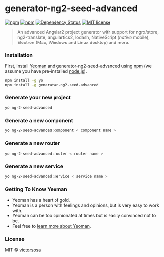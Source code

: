 # generator-ng2-seed-advanced 
[![npm](https://img.shields.io/npm/v/generator-ng2-seed-advanced.svg)](https://www.npmjs.com/package/generator-ng2-seed-advanced)
[![npm](https://img.shields.io/npm/dt/generator-ng2-seed-advanced.svg?label=npm%20downloads)](https://www.npmjs.com/package/generator-ng2-seed-advanced)
[![Dependency Status](https://david-dm.org/peoplewareDo/generator-ng2-seed-advanced.svg?theme=shields.io)](https://david-dm.org/peoplewareDo/generator-ng2-seed-advanced)
[![MIT license](http://img.shields.io/badge/license-MIT-brightgreen.svg)](http://opensource.org/licenses/MIT)

> An advanced Angular2 project generator with support for ngrx/store, ng2-translate, angulartics2, lodash, NativeScript (*native* mobile), Electron (Mac, Windows and Linux desktop) and more.

### Installation

First, install [Yeoman](http://yeoman.io) and generator-ng2-seed-advanced using [npm](https://www.npmjs.com/) (we assume you have pre-installed [node.js](https://nodejs.org/)).

```bash
npm install -g yo
npm install -g generator-ng2-seed-advanced
```

### Generate your new project

```bash
yo ng-2-seed-advanced
```

### Generate a new component

```bash 
yo ng-2-seed-advanced:component < component name >
```

### Generate a new router

```bash 
yo ng-2-seed-advanced:router < router name >
```

### Generate a new service

```bash 
yo ng-2-seed-advanced:service < service name >
```

### Getting To Know Yeoman

 * Yeoman has a heart of gold.
 * Yeoman is a person with feelings and opinions, but is very easy to work with.
 * Yeoman can be too opinionated at times but is easily convinced not to be.
 * Feel free to [learn more about Yeoman](http://yeoman.io/).

### License

MIT © [victorsosa](www.peopleware.do)